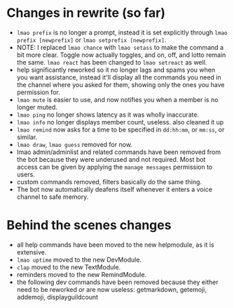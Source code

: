 # Changes in rewrite (so far)
* `lmao prefix` is no longer a prompt, instead it is set explicitly through `lmao prefix [newprefix]` or `lmao setprefix [newprefix]`.
* NOTE: I replaced `lmao chance` with `lmao setass` to make the command a bit more clear. Toggle now actually toggles, and on, off, and lotto remain the same. `lmao react` has been changed to `lmao setreact` as well.
* help significantly reworked so it no longer lags and spams you when you want assistance, instead it'll display all the commands you need in the channel where you asked for them, showing only the ones you have permission for.
* `lmao mute` is easier to use, and now notifies you when a member is no longer muted.
* `lmao ping` no longer shows latency as it was wholly inaccurate.
* `lmao info` no longer displays member count, useless. also cleaned it up
* `lmao remind` now asks for a time to be specified in `dd:hh:mm`, or `mm:ss`, or similar.
* `lmao draw`, `lmao guess` removed for now.
* lmao admin/adminlist and related commands have been removed from the bot because they were underused and not required. Most bot access can be given by applying the `manage messages` permission to users.
* custom commands removed, filters basically do the same thing.
* The bot now automatically deafens itself whenever it enters a voice channel to safe memory.

# Behind the scenes changes
* all help commands have been moved to the new helpmodule, as it is extensive.
* `lmao uptime` moved to the new DevModule.
* `clap` moved to the new TextModule.
* reminders moved to the new RemindModule.
* the following dev commands have been removed because they either need to be reworked or are now useless: getmarkdown, getemoji, addemoji, displayguildcount
